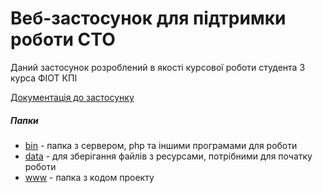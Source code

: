 # Веб-застосунок для підтримки роботи СТО

Даний застосунок розроблений в якості курсової роботи студента 3 курса ФІОТ КПІ

[Документація до застосунку](https://github.com/DmytroZamkovyi/STO-site/blob/main/www/docs/%D0%97%D0%B2%D1%96%D1%82.pdf "Документація до застосунку")

##### Папки
- [bin](https://github.com/DmytroZamkovyi/STO-site/tree/main/bin "bin") - папка з сервером, php та іншими програмами для роботи
- [data](https://github.com/DmytroZamkovyi/STO-site/tree/main/data "data") - для зберігання файлів з ресурсами, потрібними для початку роботи
- [www](https://github.com/DmytroZamkovyi/STO-site/tree/main/www "www") - папка з кодом проекту
